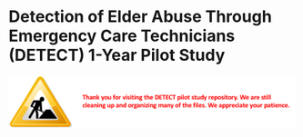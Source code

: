 # Detection of Elder Abuse Through Emergency Care Technicians (DETECT) 1-Year Pilot Study

![](images/detect_under_construction.png)

